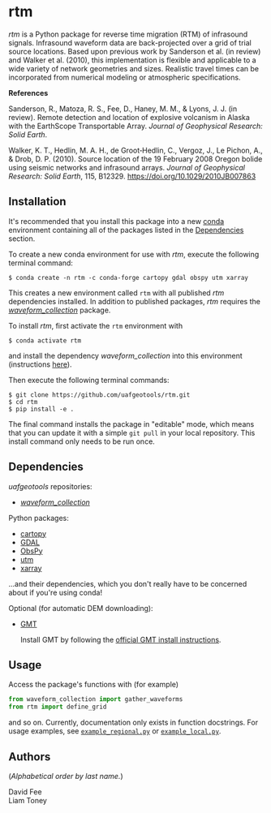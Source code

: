 rtm
===

_rtm_ is a Python package for reverse time migration (RTM) of infrasound
signals. Infrasound waveform data are back-projected over a grid of trial source
locations. Based upon previous work by Sanderson et al. (in review) and Walker
et al. (2010), this implementation is flexible and applicable to a wide variety
of network geometries and sizes. Realistic travel times can be incorporated from
numerical modeling or atmospheric specifications.

**References**

Sanderson, R., Matoza, R. S., Fee, D., Haney, M. M., & Lyons, J. J. (in review).
Remote detection and location of explosive volcanism in Alaska with the
EarthScope Transportable Array. _Journal of Geophysical Research: Solid Earth_.

Walker, K. T., Hedlin, M. A. H., de Groot‐Hedlin, C., Vergoz, J., Le Pichon, A.,
& Drob, D. P. (2010). Source location of the 19 February 2008 Oregon bolide
using seismic networks and infrasound arrays. _Journal of Geophysical Research:
Solid Earth_, 115, B12329. https://doi.org/10.1029/2010JB007863

Installation
------------

It's recommended that you install this package into a new
[conda](https://docs.conda.io/projects/conda/en/latest/index.html) environment
containing all of the packages listed in the [Dependencies](#dependencies) section.

To create a new conda environment for use with _rtm_, execute the following terminal command:
```
$ conda create -n rtm -c conda-forge cartopy gdal obspy utm xarray
```
This creates a new environment called `rtm` with all published _rtm_
dependencies installed. In addition to published packages, _rtm_ requires the
[_waveform_collection_](https://github.com/uafgeotools/waveform_collection)
package.

To install _rtm_, first activate the `rtm` environment with
```
$ conda activate rtm
```
and install the dependency _waveform_collection_ into this environment
(instructions [here](https://github.com/uafgeotools/waveform_collection#installation)).

Then execute the following terminal commands:
```
$ git clone https://github.com/uafgeotools/rtm.git
$ cd rtm
$ pip install -e .
```
The final command installs the package in "editable" mode, which means that you
can update it with a simple `git pull` in your local repository. This install
command only needs to be run once.

Dependencies
------------

_uafgeotools_ repositories:

* [_waveform_collection_](https://github.com/uafgeotools/waveform_collection)

Python packages:

* [cartopy](https://scitools.org.uk/cartopy/docs/latest/)
* [GDAL](https://gdal.org/)
* [ObsPy](http://docs.obspy.org/)
* [utm](https://github.com/Turbo87/utm)
* [xarray](http://xarray.pydata.org/en/stable/)

...and their dependencies, which you don't really have to be concerned about if
you're using conda!

Optional (for automatic DEM downloading):

* [GMT](https://docs.generic-mapping-tools.org/latest/)

  Install GMT by following the
  [official GMT install instructions](https://github.com/GenericMappingTools/gmt/blob/master/INSTALL.md).

Usage
-----

Access the package's functions with (for example)
```python
from waveform_collection import gather_waveforms
from rtm import define_grid
```
and so on. Currently, documentation only exists in function docstrings. For usage examples, see [`example_regional.py`](example_regional.py) or [`example_local.py`](example_local.py).

Authors
-------

(_Alphabetical order by last name._)

David Fee  
Liam Toney
